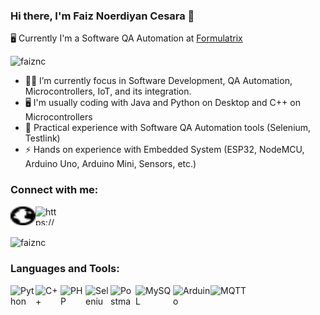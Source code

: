 ### Hi there, I'm Faiz Noerdiyan Cesara 👋
🖥️ Currently I'm a Software QA Automation at [Formulatrix](https://formulatrix.com/)

<p align="left"> <img src="https://komarev.com/ghpvc/?username=faiznc" alt="faiznc" /> </p>

- 👨‍💻 I’m currently focus in Software Development, QA Automation, Microcontrollers, IoT, and its integration.
- 🖥️ I'm usually coding with Java and Python on Desktop and C++ on Microcontrollers
- 📍 Practical experience with Software QA Automation tools (Selenium, Testlink)
- ⚡ Hands on experience with Embedded System (ESP32, NodeMCU, Arduino Uno, Arduino Mini, Sensors, etc.)


### Connect with me:

<a href="https://github.com/faiznc">
    <img align="left" alt="https://github.com/faiznc" height="30" width="40" src="https://raw.githubusercontent.com/iconic/open-iconic/master/svg/globe.svg"/>
</a>

<a href="https://www.linkedin.com/in/faiz-noerdiyan-cesara-1694a51b6/">
  <img align="left" alt="https://www.linkedin.com/in/faiz-noerdiyan-cesara-1694a51b6/" height="30" width="40" src="https://cdn.jsdelivr.net/npm/simple-icons@v3/icons/linkedin.svg" />
</a>

<br /><br />

<p><img align="center" src="https://github-readme-stats.vercel.app/api?username=faiznc&show_icons=true" alt="faiznc" /></p>

### Languages and Tools:

<img align="left" alt="Python" width="40" height="40" src="https://upload.wikimedia.org/wikipedia/commons/c/c3/Python-logo-notext.svg" />
<img align="left" alt="C++" width="40" height="40" src="https://upload.wikimedia.org/wikipedia/commons/1/18/ISO_C%2B%2B_Logo.svg" />
<img align="left" alt="PHP" width="40" height="40" src="https://upload.wikimedia.org/wikipedia/commons/2/27/PHP-logo.svg" />
<img align="left" alt="Selenium" width="40" height="40" src="https://iconape.com/wp-content/files/hu/99666/png/selenium-logo.png" />
<img align="left" alt="Postman" width="40" height="40" src="https://iconape.com/wp-content/files/ja/89479/png/postman.png" />
<img align="left" alt="MySQL" width="60" height="40" src="https://upload.wikimedia.org/wikipedia/commons/0/0a/MySQL_textlogo.svg" />
<img align="left" alt="Arduino" width="60" height="40" src="https://upload.wikimedia.org/wikipedia/commons/8/87/Arduino_Logo.svg" />
<img align="left" alt="MQTT" width="60" height="60" src="https://upload.wikimedia.org/wikipedia/commons/e/e0/Mqtt-hor.svg" />

<!--
**faiznc/faiznc** is a ✨ _special_ ✨ repository because its `README.md` (this file) appears on your GitHub profile.

Here are some ideas to get you started:

- 🔭 I’m currently working on ...
- 🌱 I’m currently learning ...
- 👯 I’m looking to collaborate on ...
- 🤔 I’m looking for help with ...
- 💬 Ask me about ...
- 📫 How to reach me: ...
- 😄 Pronouns: ...
- ⚡ Fun fact: Last is 62 ehe
-->
